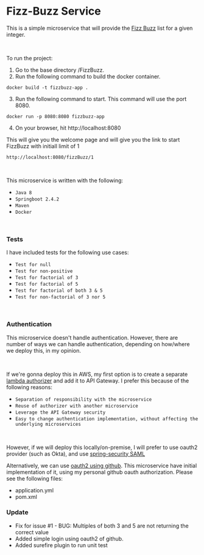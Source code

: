 Fizz-Buzz Service
======


This is a simple microservice that will provide the [Fizz Buzz](https://en.wikipedia.org/wiki/Fizz_buzz) list for a given integer. 




<br>

To run the project:
1. Go to the base directory /FizzBuzz.
2. Run the following command to build the docker container.
```
docker build -t fizzbuzz-app .
```
3. Run the following command to start. This command will use the port 8080.
```
docker run -p 8080:8080 fizzbuzz-app
```
4. On your browser, hit http://localhost:8080

This will give you the welcome page and will give you the link to start FizzBuzz with initiall limit of 1

```
http://localhost:8080/fizzBuzz/1
```

<br>

This microservice is written with the following:
- `Java 8`
- `Springboot 2.4.2`
- `Maven`
- `Docker`

<br>

### Tests
I have included tests for the following use cases:
- `Test for null`
- `Test for non-positive`
- `Test for factorial of 3`
- `Test for factorial of 5`
- `Test for factorial of both 3 & 5`
- `Test for non-factorial of 3 nor 5`

<br>

### Authentication 
This microservice doesn't handle authentication. However, there are number of ways  we can handle authentication,
depending on how/where we deploy this, in my opinion.

<br>

If we're gonna deploy this in AWS, my first option is to  create a separate [lambda authorizer](https://docs.aws.amazon.com/apigateway/latest/developerguide/apigateway-use-lambda-authorizer.html) 
and add it to API Gateway. I prefer this because of the following reasons:
* `Separation of responsibility with the microservice`
* `Reuse of authorizer with another microservice`
* `Leverage the API Gateway security`
* `Easy to change authentication implementation, without affecting the underlying microservices`

<br>

However, if we will deploy this locally/on-premise, I will prefer to use oauth2 provider (such as Okta), and 
use [spring-security SAML](https://www.baeldung.com/spring-security-saml)

Alternatively, we can use [oauth2 using github](https://spring.io/guides/tutorials/spring-boot-oauth2/).
This microservice have initial implementation of it, using my personal github oauth authorization. Please see the following files:
* application.yml
* pom.xml

### Update
* Fix for issue #1 - BUG: Multiples of both 3 and 5 are not returning the correct value
* Added simple login using oauth2 of github. 
* Added surefire plugin to run unit test

